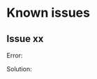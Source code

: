 <link href="./readme.css" rel="stylesheet"></link>

# Known issues

## Issue xx

Error:

Solution:

